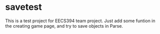 # savetest
This is a test project for EECS394 team project. Just add some funtion in the creating game page, and try to save objects in Parse.
